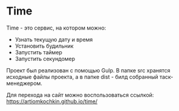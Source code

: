 # Time
Time - это сервис, на котором можно:
- Узнать текущую дату и время
- Установить будильник
- Запустить таймер
- Запустить секундомер

Проект был реализован с помощью  Gulp. В папке src хранятся исходные файлы проекта, а в папке dist - билд собранный таск-менеджером. 

Для перехода на сайт можно воспользоваться ссылкой: https://artiomkochkin.github.io/time/
